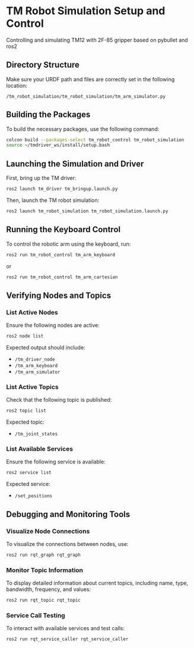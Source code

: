 # TM Robot Simulation Setup and Control
Controlling and simulating  TM12 with 2F-85 gripper based on pybullet and ros2

## Directory Structure
Make sure your URDF path and files are correctly set in the following location:
```
/tm_robot_simulation/tm_robot_simulation/tm_arm_simulator.py
```

## Building the Packages
To build the necessary packages, use the following command:
```bash
colcon build --packages-select tm_robot_control tm_robot_simulation
source ~/tmdriver_ws/install/setup.bash
```

## Launching the Simulation and Driver
First, bring up the TM driver:
```bash
ros2 launch tm_driver tm_bringup.launch.py
```

Then, launch the TM robot simulation:
```bash
ros2 launch tm_robot_simulation tm_robot_simulation.launch.py
```

## Running the Keyboard Control
To control the robotic arm using the keyboard, run:
```bash
ros2 run tm_robot_control tm_arm_keyboard
```
or
```bash
ros2 run tm_robot_control tm_arm_cartesian
```

## Verifying Nodes and Topics
### List Active Nodes
Ensure the following nodes are active:
```bash
ros2 node list
```
Expected output should include:
- `/tm_driver_node`
- `/tm_arm_keyboard`
- `/tm_arm_simulator`

### List Active Topics
Check that the following topic is published:
```bash
ros2 topic list
```
Expected topic:
- `/tm_joint_states`

### List Available Services
Ensure the following service is available:
```bash
ros2 service list
```
Expected service:
- `/set_positions`

## Debugging and Monitoring Tools
### Visualize Node Connections
To visualize the connections between nodes, use:
```bash
ros2 run rqt_graph rqt_graph
```

### Monitor Topic Information
To display detailed information about current topics, including name, type, bandwidth, frequency, and values:
```bash
ros2 run rqt_topic rqt_topic
```

### Service Call Testing
To interact with available services and test calls:
```bash
ros2 run rqt_service_caller rqt_service_caller
```

